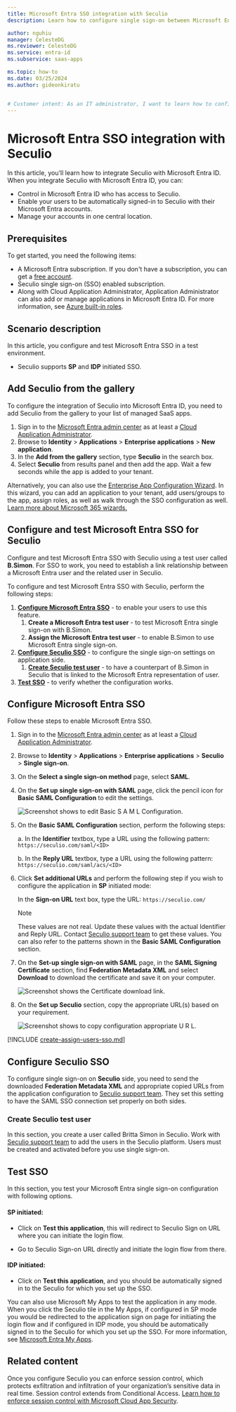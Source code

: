 ```yaml
---
title: Microsoft Entra SSO integration with Seculio
description: Learn how to configure single sign-on between Microsoft Entra ID and Seculio.

author: nguhiu
manager: CelesteDG
ms.reviewer: CelesteDG
ms.service: entra-id
ms.subservice: saas-apps

ms.topic: how-to
ms.date: 03/25/2024
ms.author: gideonkiratu


# Customer intent: As an IT administrator, I want to learn how to configure single sign-on between Microsoft Entra ID and Seculio so that I can control who has access to Seculio, enable automatic sign-in with Microsoft Entra accounts, and manage my accounts in one central location.
---
```


# Microsoft Entra SSO integration with Seculio

In this article,  you'll learn how to integrate Seculio with Microsoft Entra ID. When you integrate Seculio with Microsoft Entra ID, you can:

* Control in Microsoft Entra ID who has access to Seculio.
* Enable your users to be automatically signed-in to Seculio with their Microsoft Entra accounts.
* Manage your accounts in one central location.

## Prerequisites

To get started, you need the following items:

* A Microsoft Entra subscription. If you don't have a subscription, you can get a [free account](https://azure.microsoft.com/free/).
* Seculio single sign-on (SSO) enabled subscription.
* Along with Cloud Application Administrator, Application Administrator can also add or manage applications in Microsoft Entra ID.
For more information, see [Azure built-in roles](~/identity/role-based-access-control/permissions-reference.md).

## Scenario description

In this article,  you configure and test Microsoft Entra SSO in a test environment.

* Seculio supports **SP** and **IDP** initiated SSO.

## Add Seculio from the gallery

To configure the integration of Seculio into Microsoft Entra ID, you need to add Seculio from the gallery to your list of managed SaaS apps.

1. Sign in to the [Microsoft Entra admin center](https://entra.microsoft.com) as at least a [Cloud Application Administrator](~/identity/role-based-access-control/permissions-reference.md#cloud-application-administrator).
1. Browse to **Identity** > **Applications** > **Enterprise applications** > **New application**.
1. In the **Add from the gallery** section, type **Seculio** in the search box.
1. Select **Seculio** from results panel and then add the app. Wait a few seconds while the app is added to your tenant.

 Alternatively, you can also use the [Enterprise App Configuration Wizard](https://portal.office.com/AdminPortal/home?Q=Docs#/azureadappintegration). In this wizard, you can add an application to your tenant, add users/groups to the app, assign roles, as well as walk through the SSO configuration as well. [Learn more about Microsoft 365 wizards.](/microsoft-365/admin/misc/azure-ad-setup-guides)

<a name='configure-and-test-azure-ad-sso-for-seculio'></a>

## Configure and test Microsoft Entra SSO for Seculio

Configure and test Microsoft Entra SSO with Seculio using a test user called **B.Simon**. For SSO to work, you need to establish a link relationship between a Microsoft Entra user and the related user in Seculio.

To configure and test Microsoft Entra SSO with Seculio, perform the following steps:

1. **[Configure Microsoft Entra SSO](#configure-azure-ad-sso)** - to enable your users to use this feature.
    1. **Create a Microsoft Entra test user** - to test Microsoft Entra single sign-on with B.Simon.
    1. **Assign the Microsoft Entra test user** - to enable B.Simon to use Microsoft Entra single sign-on.
1. **[Configure Seculio SSO](#configure-seculio-sso)** - to configure the single sign-on settings on application side.
    1. **[Create Seculio test user](#create-seculio-test-user)** - to have a counterpart of B.Simon in Seculio that is linked to the Microsoft Entra representation of user.
1. **[Test SSO](#test-sso)** - to verify whether the configuration works.

<a name='configure-azure-ad-sso'></a>

## Configure Microsoft Entra SSO

Follow these steps to enable Microsoft Entra SSO.

1. Sign in to the [Microsoft Entra admin center](https://entra.microsoft.com) as at least a [Cloud Application Administrator](~/identity/role-based-access-control/permissions-reference.md#cloud-application-administrator).
1. Browse to **Identity** > **Applications** > **Enterprise applications** > **Seculio** > **Single sign-on**.
1. On the **Select a single sign-on method** page, select **SAML**.
1. On the **Set up single sign-on with SAML** page, click the pencil icon for **Basic SAML Configuration** to edit the settings.

    ![Screenshot shows to edit Basic S A M L Configuration.](common/edit-urls.png "Basic Configuration")

1. On the **Basic SAML Configuration** section, perform the following steps:

    a. In the **Identifier** textbox, type a URL using the following pattern:
    `https://seculio.com/saml/<ID>`

    b. In the **Reply URL** textbox, type a URL using the following pattern:
    `https://seculio.com/saml/acs/<ID>`

1. Click **Set additional URLs** and perform the following step if you wish to configure the application in **SP** initiated mode:    

    In the **Sign-on URL** text box, type the URL:
    `https://seculio.com/`

    > [!Note]
    > These values are not real. Update these values with the actual Identifier and Reply URL. Contact [Seculio support team](mailto:seculio@lrm.jp) to get these values. You can also refer to the patterns shown in the **Basic SAML Configuration** section.

1. On the **Set-up single sign-on with SAML** page, in the **SAML Signing Certificate** section,  find **Federation Metadata XML** and select **Download** to download the certificate and save it on your computer.

    ![Screenshot shows the Certificate download link.](common/metadataxml.png "Certificate")

1. On the **Set up Seculio** section, copy the appropriate URL(s) based on your requirement.

	![Screenshot shows to copy configuration appropriate U R L.](common/copy-configuration-urls.png "Attributes")  

<a name='create-an-azure-ad-test-user'></a>

[!INCLUDE [create-assign-users-sso.md](~/identity/saas-apps/includes/create-assign-users-sso.md)]

## Configure Seculio SSO

To configure single sign-on on **Seculio** side, you need to send the downloaded **Federation Metadata XML** and appropriate copied URLs from the application configuration to [Seculio support team](mailto:seculio@lrm.jp). They set this setting to have the SAML SSO connection set properly on both sides.

### Create Seculio test user

In this section, you create a user called Britta Simon in Seculio. Work with [Seculio support team](mailto:seculio@lrm.jp) to add the users in the Seculio platform. Users must be created and activated before you use single sign-on.

## Test SSO 

In this section, you test your Microsoft Entra single sign-on configuration with following options. 

#### SP initiated:

* Click on **Test this application**, this will redirect to Seculio Sign on URL where you can initiate the login flow.  

* Go to Seculio Sign-on URL directly and initiate the login flow from there.

#### IDP initiated:

* Click on **Test this application**, and you should be automatically signed in to the Seculio for which you set up the SSO. 

You can also use Microsoft My Apps to test the application in any mode. When you click the Seculio tile in the My Apps, if configured in SP mode you would be redirected to the application sign on page for initiating the login flow and if configured in IDP mode, you should be automatically signed in to the Seculio for which you set up the SSO. For more information, see [Microsoft Entra My Apps](/azure/active-directory/manage-apps/end-user-experiences#azure-ad-my-apps).

## Related content

Once you configure Seculio you can enforce session control, which protects exfiltration and infiltration of your organization’s sensitive data in real time. Session control extends from Conditional Access. [Learn how to enforce session control with Microsoft Cloud App Security](/cloud-app-security/proxy-deployment-aad).
